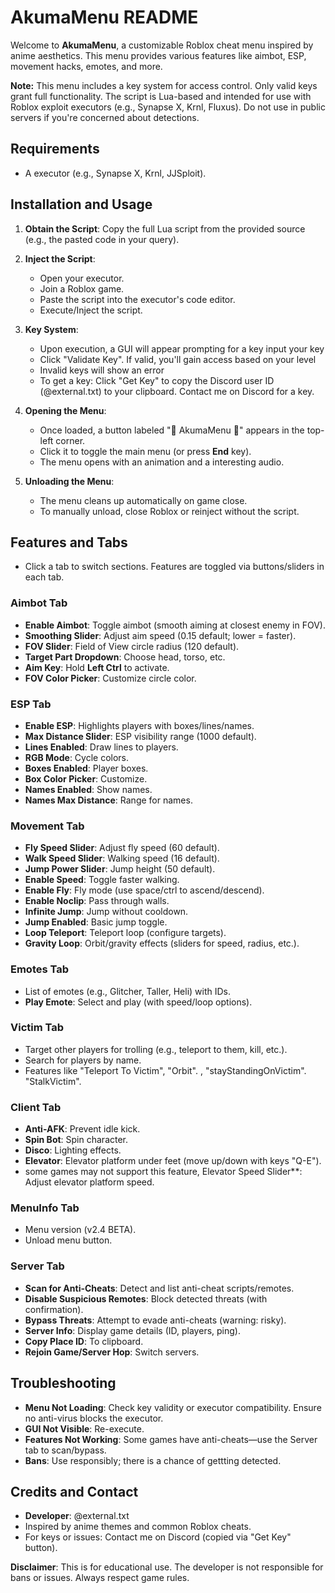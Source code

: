 # AkumaMenu README

Welcome to **AkumaMenu**, a customizable Roblox cheat menu inspired by anime aesthetics. This menu provides various features like aimbot, ESP, movement hacks, emotes, and more.

**Note:** This menu includes a key system for access control. Only valid keys grant full functionality. The script is Lua-based and intended for use with Roblox exploit executors (e.g., Synapse X, Krnl, Fluxus).
Do not use in public servers if you're concerned about detections.

## Requirements
- A executor (e.g., Synapse X, Krnl, JJSploit).

## Installation and Usage
1. **Obtain the Script**: Copy the full Lua script from the provided source (e.g., the pasted code in your query).

2. **Inject the Script**:
   - Open your executor.
   - Join a Roblox game.
   - Paste the script into the executor's code editor.
   - Execute/Inject the script.

3. **Key System**:
   - Upon execution, a GUI will appear prompting for a key input your key
   - Click "Validate Key". If valid, you'll gain access based on your level
   - Invalid keys will show an error
   - To get a key: Click "Get Key" to copy the Discord user ID (@external.txt) to your clipboard. Contact me on Discord for a key.

4. **Opening the Menu**:
   - Once loaded, a button labeled "🌸 AkumaMenu 🌸" appears in the top-left corner.
   - Click it to toggle the main menu (or press **End** key).
   - The menu opens with an animation and a interesting audio.

5. **Unloading the Menu**:
   - The menu cleans up automatically on game close.
   - To manually unload, close Roblox or reinject without the script.

## Features and Tabs
- Click a tab to switch sections. Features are toggled via buttons/sliders in each tab.

### Aimbot Tab
- **Enable Aimbot**: Toggle aimbot (smooth aiming at closest enemy in FOV).
- **Smoothing Slider**: Adjust aim speed (0.15 default; lower = faster).
- **FOV Slider**: Field of View circle radius (120 default).
- **Target Part Dropdown**: Choose head, torso, etc.
- **Aim Key**: Hold **Left Ctrl** to activate.
- **FOV Color Picker**: Customize circle color.

### ESP Tab
- **Enable ESP**: Highlights players with boxes/lines/names.
- **Max Distance Slider**: ESP visibility range (1000 default).
- **Lines Enabled**: Draw lines to players.
- **RGB Mode**: Cycle colors.
- **Boxes Enabled**: Player boxes.
- **Box Color Picker**: Customize.
- **Names Enabled**: Show names.
- **Names Max Distance**: Range for names.

### Movement Tab
- **Fly Speed Slider**: Adjust fly speed (60 default).
- **Walk Speed Slider**: Walking speed (16 default).
- **Jump Power Slider**: Jump height (50 default).
- **Enable Speed**: Toggle faster walking.
- **Enable Fly**: Fly mode (use space/ctrl to ascend/descend).
- **Enable Noclip**: Pass through walls.
- **Infinite Jump**: Jump without cooldown.
- **Jump Enabled**: Basic jump toggle.
- **Loop Teleport**: Teleport loop (configure targets).
- **Gravity Loop**: Orbit/gravity effects (sliders for speed, radius, etc.).

### Emotes Tab
- List of emotes (e.g., Glitcher, Taller, Heli) with IDs.
- **Play Emote**: Select and play (with speed/loop options).

### Victim Tab
- Target other players for trolling (e.g., teleport to them, kill, etc.).
- Search for players by name.
- Features like "Teleport To Victim", "Orbit". , "stayStandingOnVictim". "StalkVictim".

### Client Tab
- **Anti-AFK**: Prevent idle kick.
- **Spin Bot**: Spin character.
- **Disco**: Lighting effects.
- **Elevator**: Elevator platform under feet (move up/down with keys "Q-E").
- some games may not support this feature, Elevator Speed Slider**: Adjust elevator platform speed.

### MenuInfo Tab
- Menu version (v2.4 BETA).
- Unload menu button.

### Server Tab
- **Scan for Anti-Cheats**: Detect and list anti-cheat scripts/remotes.
- **Disable Suspicious Remotes**: Block detected threats (with confirmation).
- **Bypass Threats**: Attempt to evade anti-cheats (warning: risky).
- **Server Info**: Display game details (ID, players, ping).
- **Copy Place ID**: To clipboard.
- **Rejoin Game/Server Hop**: Switch servers.

## Troubleshooting
- **Menu Not Loading**: Check key validity or executor compatibility. Ensure no anti-virus blocks the executor.
- **GUI Not Visible**: Re-execute.
- **Features Not Working**: Some games have anti-cheats—use the Server tab to scan/bypass.
- **Bans**: Use responsibly; there is a chance of gettting detected.

## Credits and Contact
- **Developer**: @external.txt
- Inspired by anime themes and common Roblox cheats.
- For keys or issues: Contact me on Discord (copied via "Get Key" button).

**Disclaimer**: This is for educational use. The developer is not responsible for bans or issues. Always respect game rules.
